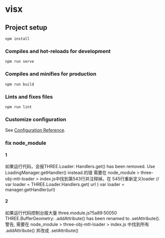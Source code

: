 # visx

## Project setup
```
npm install
```

### Compiles and hot-reloads for development
```
npm run serve
```

### Compiles and minifies for production
```
npm run build
```

### Lints and fixes files
```
npm run lint
```

### Customize configuration
See [Configuration Reference](https://cli.vuejs.org/config/).

### fix node_module
#### 1
如果运行代码，会报THREE.Loader: Handlers.get() has been removed. Use LoadingManager.getHandler() instead.的错
需要在 node_module > three-obj-mtl-loader > index.js中找到第543行并注释掉。在 545行重新定义loader
// var loader = THREE.Loader.Handlers.get( url )
var loader = manager.getHandler(url)
#### 2
如果运行代码控制台报大量 three.module.js?5a89:50050 THREE.BufferGeometry: .addAttribute() has been renamed to .setAttribute(). 警告, 需要在 node_module > three-obj-mtl-loader > index.js 中找到所有 .addAttribute() 并改成
.setAttribute()
